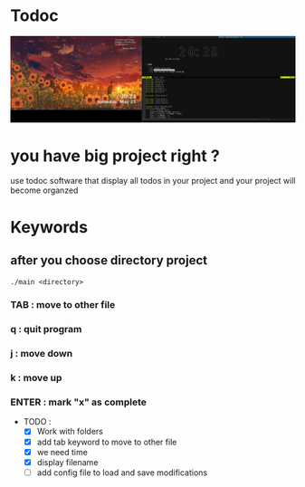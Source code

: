 # Todoc

<p align="center">
  <img src="./img.png" />
</p>

# you have big project right ?
use todoc software that display all todos in your project and your project will become organzed

# Keywords
## after you choose directory project
```console
./main <directory>
```
### TAB : move to other file 
### q : quit program
### j : move down
### k : move up
### ENTER : mark "x" as complete

+ TODO :
    - [X] Work with folders
    - [X] add tab keyword to move to other file
    - [X] we need time
    - [X] display filename
    - [ ] add config file to load and save modifications
